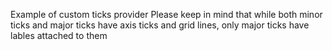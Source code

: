 Example of custom ticks provider
Please keep in mind that while both minor ticks and major ticks have axis ticks and grid lines, only major ticks have lables attached to them
